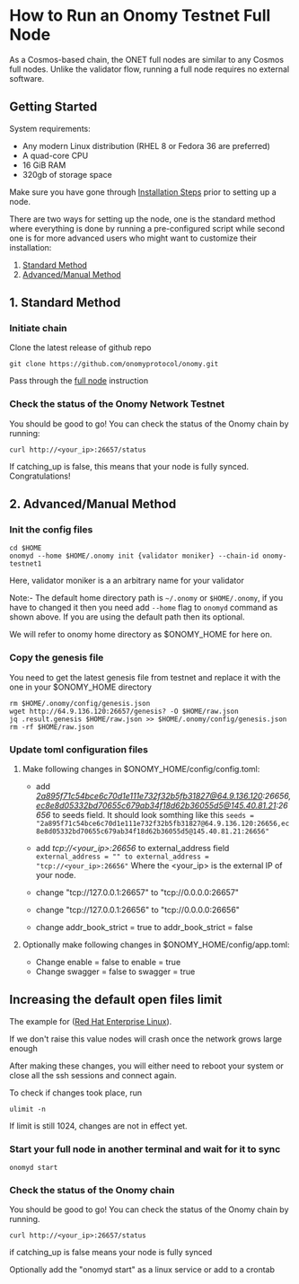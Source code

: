 # How to Run an Onomy Testnet Full Node

As a Cosmos-based chain, the ONET full nodes are similar to any Cosmos full nodes. Unlike the validator flow, running a
full node requires no external software.

## Getting Started

System requirements:

- Any modern Linux distribution (RHEL 8 or Fedora 36 are preferred)
- A quad-core CPU
- 16 GiB RAM
- 320gb of storage space

Make sure you have gone through [Installation Steps](installation.md) prior to setting up a node.

There are two ways for setting up the node, one is the standard method where everything is done by running a
pre-configured script while second one is for more advanced users who might want to customize their installation:

1. [Standard Method](#standardMethod)
2. [Advanced/Manual Method](#advancedMethod)

## <a name="standardMethod"></a> 1. Standard Method

### Initiate chain

Clone the latest release of github repo

```
git clone https://github.com/onomyprotocol/onomy.git
```

Pass through the [full node](../../deploy/testnet/full.md) instruction

### Check the status of the Onomy Network Testnet

You should be good to go! You can check the status of the Onomy chain by running:

```
curl http://<your_ip>:26657/status
```

If catching_up is false, this means that your node is fully synced. Congratulations!

## <a name="advancedMethod"></a> 2. Advanced/Manual Method

### Init the config files

```
cd $HOME
onomyd --home $HOME/.onomy init {validator moniker} --chain-id onomy-testnet1
```

Here, validator moniker is a an arbitrary name for your validator

Note:- The default home directory path is `~/.onomy` or `$HOME/.onomy`, if you have to changed it then you need
add `--home` flag to `onomyd` command as shown above. If you are using the default path then its optional.

We will refer to onomy home directory as $ONOMY_HOME for here on.

### Copy the genesis file

You need to get the latest genesis file from testnet and replace it with the one in your $ONOMY_HOME directory

```
rm $HOME/.onomy/config/genesis.json
wget http://64.9.136.120:26657/genesis? -O $HOME/raw.json
jq .result.genesis $HOME/raw.json >> $HOME/.onomy/config/genesis.json
rm -rf $HOME/raw.json
```

### Update toml configuration files

1. Make following changes in $ONOMY_HOME/config/config.toml:

    - add *2a895f71c54bce6c70d1e111e732f32b5fb31827@64.9.136.120:26656,ec8e8d05332bd70655c679ab34f18d62b36055d5@145.40.81.21:26656* to seeds field. It should look somthing
      like this
      `seeds = "2a895f71c54bce6c70d1e111e732f32b5fb31827@64.9.136.120:26656,ec8e8d05332bd70655c679ab34f18d62b36055d5@145.40.81.21:26656"`

    - add *tcp://<your_ip>:26656* to external_address field
      `external_address = "" to external_address = "tcp://<your_ip>:26656"`
      Where the <your_ip> is the external IP of your node.

    - change "tcp://127.0.0.1:26657" to "tcp://0.0.0.0:26657"
    - change "tcp://127.0.0.1:26656" to "tcp://0.0.0.0:26656"
    - change addr_book_strict = true to addr_book_strict = false

2. Optionally make following changes in $ONOMY_HOME/config/app.toml:

    - Change enable = false to enable = true
    - Change swagger = false to swagger = true

## Increasing the default open files limit

The example for ([Red Hat Enterprise Linux](../../deploy/testnet/set-ulimit-rhel8.md)).

If we don't raise this value nodes will crash once the network grows large enough

After making these changes, you will either need to reboot your system or close all the ssh sessions and connect again.

To check if changes took place, run

```
ulimit -n
```

If limit is still 1024, changes are not in effect yet.

### Start your full node in another terminal and wait for it to sync

```
onomyd start
```

### Check the status of the Onomy chain

You should be good to go! You can check the status of the Onomy chain by running.

```
curl http://<your_ip>:26657/status
```

if catching_up is false means your node is fully synced
 
Optionally add the "onomyd start" as a linux service or add to a crontab